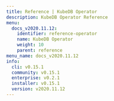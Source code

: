 ```yaml
---
title: Reference | KubeDB Operator
description: KubeDB Operator Reference
menu:
  docs_v2020.11.12:
    identifier: reference-operator
    name: KubeDB Operator
    weight: 10
    parent: reference
menu_name: docs_v2020.11.12
info:
  cli: v0.15.1
  community: v0.15.1
  enterprise: v0.2.1
  installer: v0.15.1
  version: v2020.11.12
---
```


